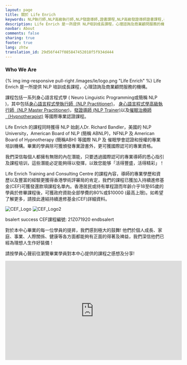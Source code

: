 ```yaml
---
layout: page
title: 關於 Life Enrich
keywords: NLP執行師,NLP高級執行師,NLP發證導師,證書課程,NLP高級發證導師證書課程,壓力管理,創意思維,註冊催眠治療師,催眠發證導師,屋樹人心理畫,九型人格
description: Life Enrich 是一所提供 NLP培訓成長課程，心理諮詢及商業顧問服務的機構,助你邁向成功快樂的人生!
navbar: About
comments: false
sharing: true
footer: true
lang: zhtw
translation_id: 29d56f447f085847452018f5f934d444
---
```


<h3 class="title">Who <strong>We Are</strong></h3>
<div class="separator-2"></div>
<div class="row">

  <div class="col-md-6">

{% img img-responsive pull-right /images/le/logo.png "Life Enrich" %} Life Enrich 是一所提供 NLP 培訓成長課程，心理諮詢及商業顧問服務的機構。

課程包括一系列身心語言程式學 ( Neuro Linguistic Programming或簡稱 NLP )，其中包括[身心語言程式學執行師（NLP Practitioner)](/nlp/practitioner)， [身心語言程式學高級執行師（NLP Master Practitioner)](/nlp/master-practitioner)，[發證導師 (NLP Trainer)](/nlp/trainer)以及[催眠治療師（Hypnotherapist)](/hypnotherapy) 等國際專業認證課程。

Life Enrich 的課程同時獲得 NLP 始創人Dr. Richard Bandler，美國的 NLP University，American Board of NLP (簡稱 ABNLP)，NFNLP 及 American Board of Hypnotherapy (簡稱ABH) 等國際 NLP 及 催眠學會認證和授權的專業培訓機構。畢業的學員除可獲頒發專業證書外，更可獲國際認可的專業資格。

我們深信每個人都擁有無限的內在潛能，只要透過國際認可的專業導師的悉心指引及課程培训，這些潛能必定能夠得以發揮，以致您能够「活得豐盛，活得精彩」！

Life Enrich Training and Consulting Centre 的課程內容，導師的專業學歷和資歷以及豐富的經驗更獲得香港學術評審局的肯定，我們的課程已獲加入持續進修基金(CEF)可獲發還款項課程名單內。香港居民或持有單程證而年齡介乎18至65歲的學員於修畢課程後，可獲政府資助全部學費的80%或$10000 (最高上限)。如希望了解更多，請按此連結持續進修基金(CEF)詳細資料。

![CEF_Logo](/images/le/ceflogo.gif) ![CEF_Logo2](/images/le/ceflogo2.gif)

 bsalert success 
CEF課程編號: 21Z071920
 endbsalert 

對於本中心畢業的每一位學員的提昇，我們感到極大的鼓舞! 他們於個人成長、家庭、事業、人際關係、健康等各方面都能夠有正面的得著及裨益，我們深信他們已經為理想人生作好裝備！

請按學員心聲前往瀏覽畢業學員對本中心提供的課程之感想及分享!


  </div>

  <div class="col-md-6">
    <iframe width="560" height="315"  
        src="http://www.youtube.com/embed/_Qyik-o9i_Y" 
        frameborder="0" allowfullscreen ></iframe>
  </div>

</div>


